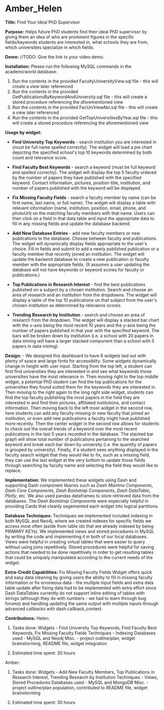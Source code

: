 # Amber_Helen

**Title:** Find Your Ideal PhD Supervisor

**Purpose:** Helps future PhD students find their ideal PhD supervisor by giving them an idea of who are prominent figures
in the specific fields/keywords students are interested in, what schools they are from, which universities specialize in which fields.

**Demo:** //TODO: Give the link to your video demo.

**Installation:** Please run the following MySQL commands in the academicworld database:

1. Run the contents in the provided FacultyUniversityView.sql file - this will create a view later referenced
2. Run the contents in the provided GetPublicationsByKeywordAndUniversity.sql file - this will create a stored procedure referencing the aforementioned view
3. Run the contents in the provided FacUniViewAbr.sql file - this will create a view later referenced
4. Run the contents in the provided GetTopUniversitiesByYear.sql file - this will create a stored procedure referencing the aforementioned view

**Usage by widget:**

- **Find University Top Keywords** - search institution you are interested in (must be full name spelled correctly). The widget will load a pie chart depicting
  the specified school's top 10 keywords determined by both count and relevance score.

- **Find Faculty Best Keywords** - search a keyword (must be full keyword and spelled correctly). The widget will display the top 5 faculty ordered by the number of
  papers they have published with the specified keyword. Contact information, pictures, position title, institution, and number of papers
  published with the keyword will be displayed.

- **Fix Missing Faculty Fields** - search a faculty member by name (can be first name, last name, or full name). The widget will display a table with relevant information
  (name, institution, position, email, phone, and photoUrl) on the matching faculty members with that name. Users can then click on a field
  in that data table and input the appropriate data to fill in any missing fields and update the database backend.

- **Add New Database Entries** - add new faculty members or new publications to the database. Choose between faculty and publications. The widget will dynamically display fields appropriate to the user's choice. Fill in fields and submit to add a newly published publication or a faculty member that recently joined an institution. The widget will update the backend database to create a new publication or faculty member with the appropriate fields. (It assumes a user updating the database will not have keywords or keyword scores for faculty or publications.)

- **Top Publications in Research Interest** - find the best publications published on a subject by a chosen institution. Search and choose an area of research and an institution from the dropdowns. The widget will display a table of the top 10 publications on that subject from the user's chosen institution as determined by relevance scores.

- **Trending Research by Institution** - search and choose an area of research from the dropdown. The widget will display a stacked bar chart with the x-axis being the most recent 10 years and the y-axis being the number of papers published in that year with the specified keyword. The bars will be broken down by institution (i.e. a school with 20 papers in data mining will have a larger stacked component than a school with 5 papers in data mining).

**Design:** - We designed this dashboard to have 6 widgets laid out with plenty of space and large fonts for accessiblity. Some widgets dynamically change in height with user input. Starting from the top left, a student can first find universities they are interested in and see what keywords those universities have the most relevance in. Then moving right to the top middle widget, a potential PhD student can find the top publications for the universities they found suited them for the keywords they are interested in. Then moving to the right again to the long right side widget, students can find the top faculty publishing the most papers in the field they are interested in and find their pictures, affiliated institutions, and contact information. Then moving back to the left most widget in the second row, here students can add any faculty missing or new faculty that joined an institution, or even add new publications a faculty might have published more recently. Then the center widget in the second row allows for students to check out the overall trends of a keyword over the most recent publications in the last 5 years recorded in the database. The stacked bar graph will show total number of publications pertaining to the searched keyword and break each bar down by university (i.e. the quantity of papers is grouped by university). Finally, if a student sees anything displayed in the faculty search widget that they would like to fix, such as a missing field, they can use the last widget at the very bottom to update those fields through searching by faculty name and selecting the field they would like to replace.

**Implementation:** We implemented these widgets using Dash and supporting Dash component libaries such as _Dash Mantine Components_, _Dash Core Components_, _Dash Bootstrap Components_, _Dash DataTable_, _Plotly_, etc. We also used pandas dataframes to store retrieved data from the databases. The _Dash Bootstrap Components_ were especially helpful in providing Cards that cleanly segemented each widget into logical partitions.

**Database Techniques:** Techniques we implemented included indexing in both MySQL and Neo4j, where we created indexes for specific fields we access most often (aside from table ids that are already indexed by being PRIMARY KEYs). We implemented views and stored procedures in MySQL by writing the code and implementing it in both of our local databases. Views were helpful in creating virtual tables that were easier to query without using joins repetitively. Stored procedures were helpful for saving actions that needed to be done repetitively in order to get resulting tables that could be uniquely manipulated according to the current needs of the widget.

**Extra-Credit Capabilities:** Fix Missing Faculty Fields Widget offers quick and easy data cleaning by giving users the ability to fill in missing faculty information or fix erroneous data - the multiple input fields and extra data table update after fixing data had to be implemented with extra effort since Dash DataTables currently do not support inline editing of tables with strings (although they do with numbers - we had to learn through bug forums) and handling updating the same output with multiple inputs through advanced callbacks with dash.callback_context.

**Contributions:**
Helen:

1. Tasks done:
   Widgets - Find University Top Keywords, Find Faculty Best Keywords, Fix Missing Faculty Fields
   Techniques - Indexing
   Databases used - MySQL and Neo4j
   Misc. - project outline/plan, widget brainstorming, README file, widget integration

2. Estimated time spent: 30 hours

Amber:

1. Tasks done:
   Widgets - Add New Faculty Members, Top Publications in Research Interest, Trending Research by Institution
   Techniques - Views, Stored Procedures
   Databases used - MySQL and MongoDB
   Misc. - project outline/plan population, contributed to README file, widget brainstorming

2. Estimated time spent: 30 hours
